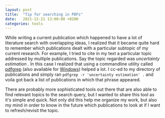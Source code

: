 ```yaml
---
layout: post
title:  "Tip for searching in PDFs"
date:   2021-12-21 13:00:00 +0200
categories: tools
---
```


While writing a current publication which happened to have a lot of literature search with overlapping ideas, I realized that it became quite hard to remember which publications dealt with a particular subtopic of my current research. For example, I tried to cite in my text a particular topic addressed by multiple publications. Say the topic regarded was _uncertainty estimation_ .
In this case I realized that using a commandline utility called [pdfgrep](https://pdfgrep.org/) (also available for [Windows](https://soft.rubypdf.com/software/pdfgrep-windows-version)) helped a lot. I cc-ed to my directory of publications and simply ran `pdfgrep -r 'uncertainty estimation' .`
and voila got back a list of publications in which that phrase appeared. 


There are probably more sophisticated tools out there that are also able to find relevant topics to the search query, but I wanted to share this tool as it's simple and quick. Not only did this help me organize my work, but also my mind in order to know in the future which publications to look at if I want to refresh/revisit the topic.
